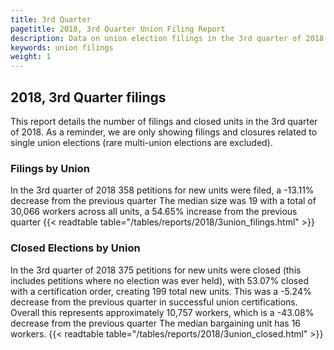 ```yaml
---
title: 3rd Quarter
pagetitle: 2018, 3rd Quarter Union Filing Report
description: Data on union election filings in the 3rd quarter of 2018
keywords: union filings
weight: 1
---
```


## 2018, 3rd Quarter filings

This report details the number of filings and closed units in the 3rd quarter of 2018. As a reminder, we are only showing filings and closures related to single union elections (rare multi-union elections are excluded).

### Filings by Union
In the 3rd quarter of 2018 358 petitions for new units were filed, a -13.11% decrease from the previous quarter The median size was 19 with a total of 30,066 workers across all units, a 54.65% increase from the previous quarter
{{< readtable table="/tables/reports/2018/3union_filings.html" >}}

### Closed Elections by Union
In the 3rd quarter of 2018 375 petitions for new units were closed (this includes petitions where no election was ever held), with 53.07% closed with a certification order, creating 199 total new units. This was a -5.24% decrease from the previous quarter in successful union certifications. Overall this represents approximately 10,757 workers, which is a -43.08% decrease from the previous quarter The median bargaining unit has 16 workers.
{{< readtable table="/tables/reports/2018/3union_closed.html" >}}
